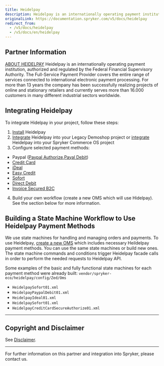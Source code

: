```yaml
---
title: Heidelpay
description: Heidelpay is an internationally operating payment institution, authorized and regulated by the Federal Financial Supervisory Authority.
originalLink: https://documentation.spryker.com/v5/docs/heidelpay
redirect_from:
  - /v5/docs/heidelpay
  - /v5/docs/en/heidelpay
---
```


## Partner Information

[ABOUT HEIDELPAY](https://www.heidelpay.de/) 
Heidelpay is an internationally operating payment institution, authorized and regulated by the Federal Financial Supervisory Authority. The Full-Service Payment Provider covers the entire range of services connected to international electronic payment processing. For more than 13 years the company has been successfully realizing projects of online and stationary retailers and currently serves more than 16.000 customers in many different industrial sectors worldwide. 

## Integrating Heidelpay

To integrate Hidelpay in your project, follow these steps:

1. [Install](https://documentation.spryker.com/docs/en/heidelpay-installation) Heidelpay
2. [Integrate](https://documentation.spryker.com/docs/en/heidelpay-integration) Heidelpay into your Legacy Demoshop project or [integrate](https://documentation.spryker.com/docs/en/heidelpay-integration-scos)  Heidelpay into your Spryker Commerce OS project
3. Configure selected payment methods:

  - Paypal ([Paypal Authorize](https://documentation.spryker.com/docs/en/heidelpay-authorize),[Payal Debit](https://documentation.spryker.com/docs/en/heidelpay-paypal-debit))
  - [Credit Card](https://documentation.spryker.com/docs/en/heidelpay-credit-card)
  - [iDeal](https://documentation.spryker.com/docs/en/hedelpay-ideal)
  - [Easy Credit](https://documentation.spryker.com/docs/en/heidelpay-easy-credit)
  - [Sofort](https://documentation.spryker.com/docs/en/heidelay-sofort)
  - [Direct Debit](https://documentation.spryker.com/docs/en/heidelpay-direct-debit)
  - [Invoice Secured B2C](https://documentation.spryker.com/docs/en/heidelpay-invoice-secured-b2c)

4. Build your own workflow (create a new OMS which will use Hidelpay). See the section below for more information.

## Building a State Machine Workflow to Use Heidelpay Payment Methods

We use state machines for handling and managing orders and payments.
To use Heidelpay, [create a new OMS](http://documentation.spryker.com/v4/docs/oms-state-machine) which includes necessary Heildelpay payment methods. You can use the same state machines or build new ones. The state machine commands and conditions trigger Heidelpay facade calls in order to perform the needed requests to Heidelpay API.

Some examples of the basic and fully functional state machines for each payment method were already built: `vendor/spryker-eco/heidelpay/config/Zed/Oms`

* `HeidelpaySofort01.xml`
* `HeidelpayPaypalDebit01.xml`
* `HeidelpayIdeal01.xml`
* `HeidelpaySofort01.xml`
* `HeidelpayCreditCardSecureAuthorize01.xml`
---

## Copyright and Disclaimer

See [Disclaimer](https://github.com/spryker/spryker-documentation).

---
For further information on this partner and integration into Spryker, please contact us.

<div class="hubspot-form js-hubspot-form" data-portal-id="2770802" data-form-id="163e11fb-e833-4638-86ae-a2ca4b929a41" id="hubspot-1"></div>
